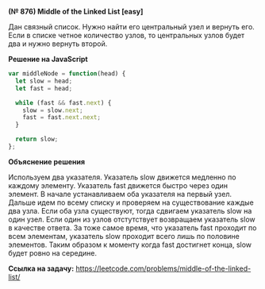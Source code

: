 **(№ 876) Middle of the Linked List [easy]**

Дан связный список. Нужно найти его центральный узел и вернуть его. Если в списке четное количество узлов, то центральных узлов будет два и нужно вернуть второй.

**Решение на JavaScript**

```javascript
var middleNode = function(head) {
  let slow = head;
  let fast = head;

  while (fast && fast.next) {
    slow = slow.next;
    fast = fast.next.next;
  }

  return slow;
};
```

**Объяснение решения**

Используем два указателя. Указатель slow движется медленно по каждому элементу. Указатель fast движется быстро через один элемент. В начале устанавливаем оба указателя на первый узел. Дальше идем по всему списку и проверяем на существование каждые два узла. Если оба узла существуют, тогда сдвигаем указатель slow на один узел. Если один из узлов отстутствует возвращаем указатель slow в качестве ответа. За тоже самое время, что указатель fast проходит по всем элементам, указатель slow проходит всего лишь по половине элементов. Таким образом к моменту когда fast достигнет конца, slow будет ровно на середине.

**Ссылка на задачу:** https://leetcode.com/problems/middle-of-the-linked-list/